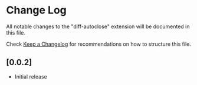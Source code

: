# Change Log

All notable changes to the "diff-autoclose" extension will be documented in this file.

Check [Keep a Changelog](http://keepachangelog.com/) for recommendations on how to structure this file.

## [0.0.2]

- Initial release